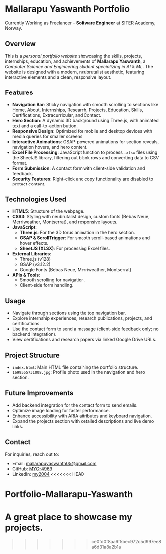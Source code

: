 # Mallarapu Yaswanth Portfolio
Currently Working as Freelancer - <strong>Software Engineer</strong> at SITER Academy, Norway.
## Overview
This is a <i>personal portfolio website</i> showcasing the skills, projects, internships, education, and achievements of <b>Mallarapu Yaswanth</b>, a <i>Computer Science and Engineering student specializing in AI & ML</i>. The website is designed with a modern, neubrutalist aesthetic, featuring interactive elements and a clean, responsive layout.

## Features
- **Navigation Bar**: Sticky navigation with smooth scrolling to sections like Home, About, Internships, Research, Projects, Education, Skills, Certifications, Extracurricular, and Contact.
- **Hero Section**: A dynamic 3D background using Three.js, with animated text and a call-to-action button.
- **Responsive Design**: Optimized for mobile and desktop devices with media queries for smaller screens.
- **Interactive Animations**: GSAP-powered animations for section reveals, navigation hovers, and hero content.
- **Excel File Processing**: JavaScript function to process `.xlsx` files using the SheetJS library, filtering out blank rows and converting data to CSV format.
- **Form Submission**: A contact form with client-side validation and feedback.
- **Security Features**: Right-click and copy functionality are disabled to protect content.

## Technologies Used
- **HTML5**: Structure of the webpage.
- **CSS3**: Styling with neubrutalist design, custom fonts (Bebas Neue, Merriweather, Montserrat), and responsive layouts.
- **JavaScript**:
  - **Three.js**: For the 3D torus animation in the hero section.
  - **GSAP & ScrollTrigger**: For smooth scroll-based animations and hover effects.
  - **SheetJS (XLSX)**: For processing Excel files.
- **External Libraries**:
  - Three.js (v128)
  - GSAP (v3.12.2)
  - Google Fonts (Bebas Neue, Merriweather, Montserrat)
- **APIs & Tools**:
  - Smooth scrolling for navigation.
  - Client-side form handling.

## Usage
- Navigate through sections using the top navigation bar.
- Explore internship experiences, research publications, projects, and certifications.
- Use the contact form to send a message (client-side feedback only; no backend integration).
- View certifications and research papers via linked Google Drive URLs.

## Project Structure
- `index.html`: Main HTML file containing the portfolio structure.
- `1699555731008.jpg`: Profile photo used in the navigation and hero section.


## Future Improvements
- Add backend integration for the contact form to send emails.
- Optimize image loading for faster performance.
- Enhance accessibility with ARIA attributes and keyboard navigation.
- Expand the projects section with detailed descriptions and live demo links.

## Contact
For inquiries, reach out to:
- Email: [mallarapuyaswanth05@gmail.com](mailto:mallarapuyaswanth05@gmail.com)
- GitHub: [MYG-4969](https://github.com/MYG-4969)
- LinkedIn: [my2004](https://linkedin.com/in/my2004)
<<<<<<< HEAD

# Portfolio-Mallarapu-Yaswanth
A great place to showcase my projects.
=======
>>>>>>> ce0fd0f8aa6f5bec972c5d997ee8a6d31a8a2b1a
